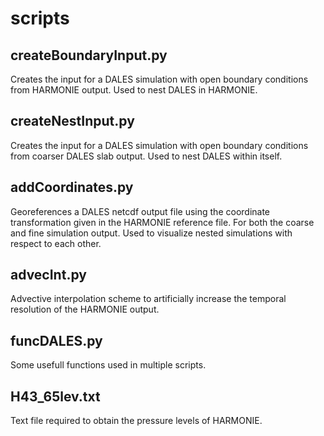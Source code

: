# scripts

## createBoundaryInput.py
Creates the input for a DALES simulation with open boundary conditions from HARMONIE output. Used to nest DALES in HARMONIE.

## createNestInput.py
Creates the input for a DALES simulation with open boundary conditions from coarser DALES slab output. Used to nest DALES within itself.

## addCoordinates.py
Georeferences a DALES netcdf output file using the coordinate transformation given in the HARMONIE reference file. For both the coarse and fine simulation output. Used to visualize nested simulations with respect to each other.

## advecInt.py
Advective interpolation scheme to artificially increase the temporal resolution of the HARMONIE output.

## funcDALES.py
Some usefull functions used in multiple scripts.

## H43_65lev.txt
Text file required to obtain the pressure levels of HARMONIE.
